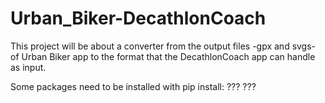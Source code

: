 # Urban_Biker-DecathlonCoach

This project will be about a converter from the output files -gpx and svgs- of Urban Biker app to the format that the DecathlonCoach app can handle as input.

Some packages need to be installed with pip install:
???
???
